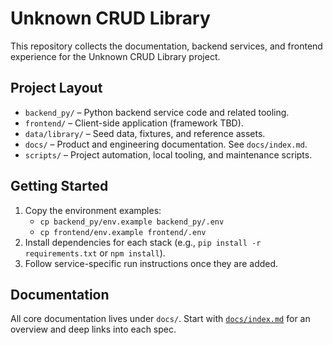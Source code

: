 # Unknown CRUD Library

This repository collects the documentation, backend services, and frontend experience for the Unknown CRUD Library project.

## Project Layout

- `backend_py/` – Python backend service code and related tooling.
- `frontend/` – Client-side application (framework TBD).
- `data/library/` – Seed data, fixtures, and reference assets.
- `docs/` – Product and engineering documentation. See `docs/index.md`.
- `scripts/` – Project automation, local tooling, and maintenance scripts.

## Getting Started

1. Copy the environment examples:  
   - `cp backend_py/env.example backend_py/.env`  
   - `cp frontend/env.example frontend/.env`
2. Install dependencies for each stack (e.g., `pip install -r requirements.txt` or `npm install`).
3. Follow service-specific run instructions once they are added.

## Documentation

All core documentation lives under `docs/`. Start with [`docs/index.md`](docs/index.md) for an overview and deep links into each spec.
